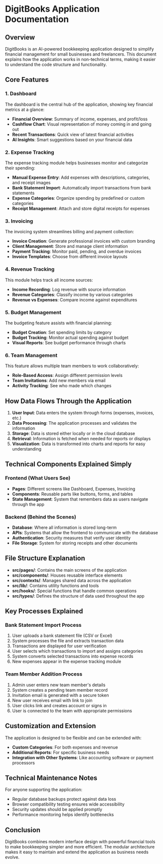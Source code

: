 
# DigitBooks Application Documentation

## Overview

DigitBooks is an AI-powered bookkeeping application designed to simplify financial management for small businesses and freelancers. This document explains how the application works in non-technical terms, making it easier to understand the code structure and functionality.

## Core Features

### 1. Dashboard

The dashboard is the central hub of the application, showing key financial metrics at a glance:
- **Financial Overview**: Summary of income, expenses, and profit/loss
- **Cashflow Chart**: Visual representation of money coming in and going out
- **Recent Transactions**: Quick view of latest financial activities
- **AI Insights**: Smart suggestions based on your financial data

### 2. Expense Tracking

The expense tracking module helps businesses monitor and categorize their spending:
- **Manual Expense Entry**: Add expenses with descriptions, categories, and receipt images
- **Bank Statement Import**: Automatically import transactions from bank statements
- **Expense Categories**: Organize spending by predefined or custom categories
- **Receipt Management**: Attach and store digital receipts for expenses

### 3. Invoicing

The invoicing system streamlines billing and payment collection:
- **Invoice Creation**: Generate professional invoices with custom branding
- **Client Management**: Store and manage client information
- **Payment Tracking**: Monitor paid, pending, and overdue invoices
- **Invoice Templates**: Choose from different invoice layouts

### 4. Revenue Tracking

This module helps track all income sources:
- **Income Recording**: Log revenue with source information
- **Revenue Categories**: Classify income by various categories
- **Revenue vs Expenses**: Compare income against expenditures

### 5. Budget Management

The budgeting feature assists with financial planning:
- **Budget Creation**: Set spending limits by category
- **Budget Tracking**: Monitor actual spending against budget
- **Visual Reports**: See budget performance through charts

### 6. Team Management

This feature allows multiple team members to work collaboratively:
- **Role-Based Access**: Assign different permission levels
- **Team Invitations**: Add new members via email
- **Activity Tracking**: See who made which changes

## How Data Flows Through the Application

1. **User Input**: Data enters the system through forms (expenses, invoices, etc.)
2. **Data Processing**: The application processes and validates the information
3. **Storage**: Data is stored either locally or in the cloud database
4. **Retrieval**: Information is fetched when needed for reports or displays
5. **Visualization**: Data is transformed into charts and reports for easy understanding

## Technical Components Explained Simply

### Frontend (What Users See)

- **Pages**: Different screens like Dashboard, Expenses, Invoicing
- **Components**: Reusable parts like buttons, forms, and tables
- **State Management**: System that remembers data as users navigate through the app

### Backend (Behind the Scenes)

- **Database**: Where all information is stored long-term
- **APIs**: Systems that allow the frontend to communicate with the database
- **Authentication**: Security measures that verify user identity
- **File Storage**: System for storing receipts and other documents

## File Structure Explanation

- **src/pages/**: Contains the main screens of the application
- **src/components/**: Houses reusable interface elements
- **src/contexts/**: Manages shared data across the application
- **src/lib/**: Contains utility functions and tools
- **src/hooks/**: Special functions that handle common operations
- **src/types/**: Defines the structure of data used throughout the app

## Key Processes Explained

### Bank Statement Import Process

1. User uploads a bank statement file (CSV or Excel)
2. System processes the file and extracts transaction data
3. Transactions are displayed for user verification
4. User selects which transactions to import and assigns categories
5. System converts selected transactions into expense records
6. New expenses appear in the expense tracking module

### Team Member Addition Process

1. Admin user enters new team member's details
2. System creates a pending team member record
3. Invitation email is generated with a secure token
4. New user receives email with link to join
5. User clicks link and creates account or signs in
6. User is connected to the team with appropriate permissions

## Customization and Extension

The application is designed to be flexible and can be extended with:
- **Custom Categories**: For both expenses and revenue
- **Additional Reports**: For specific business needs
- **Integration with Other Systems**: Like accounting software or payment processors

## Technical Maintenance Notes

For anyone supporting the application:
- Regular database backups protect against data loss
- Browser compatibility testing ensures wide accessibility
- Security updates should be applied promptly
- Performance monitoring helps identify bottlenecks

## Conclusion

DigitBooks combines modern interface design with powerful financial tools to make bookkeeping simpler and more efficient. The modular architecture makes it easy to maintain and extend the application as business needs evolve.
